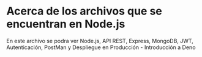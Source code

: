 # Acerca de los archivos que se encuentran en Node.js

<p>

En este archivo se podra ver Node.js, API REST, Express, MongoDB, JWT, Autenticación, PostMan y Despliegue en Producción - Introducción a Deno

</p>

